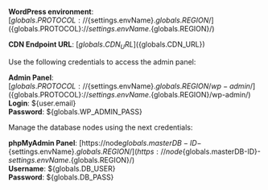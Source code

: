 **WordPress environment**: [${globals.PROTOCOL}://${settings.envName}.${globals.REGION}/](${globals.PROTOCOL}://${settings.envName}.${globals.REGION}/)

**CDN Endpoint URL**:  [${globals.CDN_URL}](${globals.CDN_URL})

Use the following credentials to access the admin panel:

**Admin Panel**: [${globals.PROTOCOL}://${settings.envName}.${globals.REGION}/wp-admin/](${globals.PROTOCOL}://${settings.envName}.${globals.REGION}/wp-admin/)  
**Login**: ${user.email}  
**Password**: ${globals.WP_ADMIN_PASS}  

Manage the database nodes using the next credentials:

**phpMyAdmin Panel**: [https://node${globals.masterDB-ID}-${settings.envName}.${globals.REGION}/](https://node${globals.masterDB-ID}-${settings.envName}.${globals.REGION}/)  
**Username**: ${globals.DB_USER}    
**Password**: ${globals.DB_PASS}  

